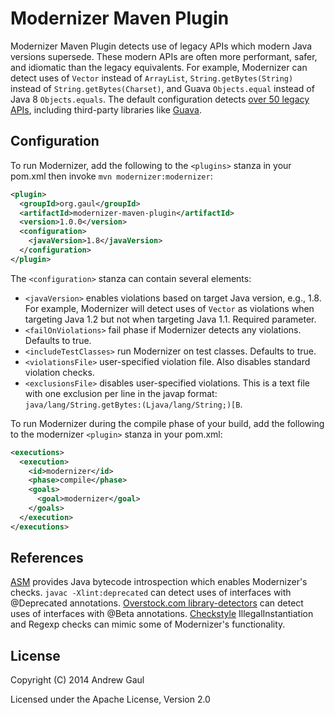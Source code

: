 Modernizer Maven Plugin
=======================
Modernizer Maven Plugin detects use of legacy APIs which modern Java versions
supersede.
These modern APIs are often more performant, safer, and idiomatic than the
legacy equivalents.
For example, Modernizer can detect uses of `Vector` instead of `ArrayList`,
`String.getBytes(String)` instead of `String.getBytes(Charset)`, and
Guava `Objects.equal` instead of Java 8 `Objects.equals`.
The default configuration detects
[over 50 legacy APIs](https://github.com/andrewgaul/modernizer-maven-plugin/blob/master/src/main/resources/modernizer.xml),
including third-party libraries like
[Guava](https://code.google.com/p/guava-libraries/).

Configuration
-------------
To run Modernizer, add the following to the `<plugins>` stanza in your pom.xml
then invoke `mvn modernizer:modernizer`:

```xml
<plugin>
  <groupId>org.gaul</groupId>
  <artifactId>modernizer-maven-plugin</artifactId>
  <version>1.0.0</version>
  <configuration>
    <javaVersion>1.8</javaVersion>
  </configuration>
</plugin>
```

The `<configuration>` stanza can contain several elements:

* `<javaVersion>` enables violations based on target Java version, e.g., 1.8.  For example, Modernizer will detect uses of `Vector` as violations when targeting Java 1.2 but not when targeting Java 1.1.  Required parameter.
* `<failOnViolations>` fail phase if Modernizer detects any violations.  Defaults to true.
* `<includeTestClasses>` run Modernizer on test classes.  Defaults to true.
* `<violationsFile>` user-specified violation file.  Also disables standard violation checks.
* `<exclusionsFile>` disables user-specified violations.  This is a text file with one exclusion per line in the javap format: `java/lang/String.getBytes:(Ljava/lang/String;)[B`.

To run Modernizer during the compile phase of your build, add the following to
the modernizer `<plugin>` stanza in your pom.xml:

```xml
<executions>
  <execution>
    <id>modernizer</id>
    <phase>compile</phase>
    <goals>
      <goal>modernizer</goal>
    </goals>
  </execution>
</executions>
```

References
----------
[ASM](http://asm.ow2.org/) provides Java bytecode introspection which enables
Modernizer's checks.
`javac -Xlint:deprecated` can detect uses of interfaces with @Deprecated
annotations.
[Overstock.com library-detectors](https://github.com/overstock/library-detectors)
can detect uses of interfaces with @Beta annotations.
[Checkstyle](http://checkstyle.sourceforge.net/) IllegalInstantiation and
Regexp checks can mimic some of Modernizer's functionality.

License
-------
Copyright (C) 2014 Andrew Gaul

Licensed under the Apache License, Version 2.0
